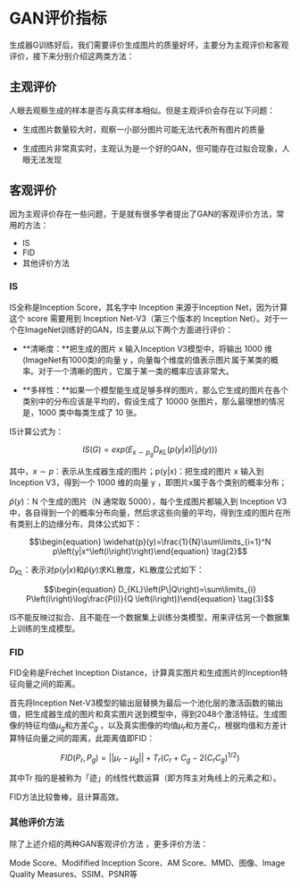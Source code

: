 # GAN评价指标

生成器G训练好后，我们需要评价生成图片的质量好坏，主要分为主观评价和客观评价，接下来分别介绍这两类方法：

## 主观评价

 人眼去观察生成的样本是否与真实样本相似。但是主观评价会存在以下问题：

* 生成图片数量较大时，观察一小部分图片可能无法代表所有图片的质量

* 生成图片非常真实时，主观认为是一个好的GAN，但可能存在过拟合现象，人眼无法发现

## 客观评价

因为主观评价存在一些问题，于是就有很多学者提出了GAN的客观评价方法，常用的方法：

* IS
* FID
* 其他评价方法

### IS

IS全称是Inception Score，其名字中 Inception 来源于Inception Net，因为计算这个 score 需要用到 Inception Net-V3（第三个版本的 Inception Net）。对于一个在ImageNet训练好的GAN，IS主要从以下两个方面进行评价：

* **清晰度：**把生成的图片 x 输入Inception V3模型中，将输出 1000 维(ImageNet有1000类)的向量 y ，向量每个维度的值表示图片属于某类的概率。对于一个清晰的图片，它属于某一类的概率应该非常大。

* **多样性：**如果一个模型能生成足够多样的图片，那么它生成的图片在各个类别中的分布应该是平均的，假设生成了 10000 张图片，那么最理想的情况是，1000 类中每类生成了 10 张。

IS计算公式为：

$$\begin{equation} IS(G) = exp(E_{x\sim p_g}D_{KL}(p(y|x)||\widehat{p}(y)))\end{equation}  \tag{1} $$

其中，$x\sim p$：表示从生成器生成的图片；p(y|x)：把生成的图片 x 输入到 Inception V3，得到一个 1000 维的向量 y ，即图片x属于各个类别的概率分布；

$\widehat{p}(y)$：N 个生成的图片（N 通常取 5000），每个生成图片都输入到 Inception V3 中，各自得到一个的概率分布向量，然后求这些向量的平均，得到生成的图片在所有类别上的边缘分布，具体公式如下： 

$$\begin{equation} \widehat{p}(y)=\frac{1}{N}\sum\limits_{i=1}^N p\left(y|x^\left(i\right)\right)\end{equation} \tag{2}$$

$D_{KL}$：表示对$p(y|x)$和$\widehat{p}(y)$求KL散度，KL散度公式如下：

$$\begin{equation} D_{KL}\left(P\|Q\right)=\sum\limits_{i} P\left(i\right)\log\frac{P(i)}{Q \left(i\right)}\end{equation} \tag{3}$$

IS不能反映过拟合、且不能在一个数据集上训练分类模型，用来评估另一个数据集上训练的生成模型。

### FID

FID全称是Fréchet Inception Distance，计算真实图片和生成图片的Inception特征向量之间的距离。

首先将Inception Net-V3模型的输出层替换为最后一个池化层的激活函数的输出值，把生成器生成的图片和真实图片送到模型中，得到2048个激活特征。生成图像的特征均值$\mu_g$和方差$C_g$ ，以及真实图像的均值$\mu_r$和方差$C_r$，根据均值和方差计算特征向量之间的距离，此距离值即FID：

$$FID\left(P_r,P_g\right) = ||\mu_r-\mu_g|| + T_r\left(C_r+C_g-2\left(C_rC_g\right)^{1/2}\right) \tag{4}$$

其中Tr 指的是被称为「迹」的线性代数运算（即方阵主对角线上的元素之和）。

FID方法比较鲁棒，且计算高效。 

### 其他评价方法

除了上述介绍的两种GAN客观评价方法 ，更多评价方法：

Mode Score、Modifified Inception Score、AM Score、MMD、图像、Image Quality Measures、SSIM、PSNR等


